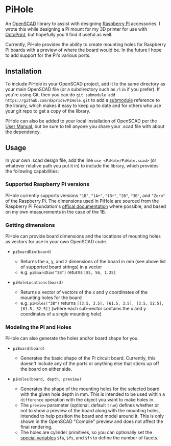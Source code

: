 # PiHole
An [OpenSCAD](http://www.openscad.org) library to assist with designing [Raspberry Pi](https://www.raspberrypi.org) accessories. I wrote this while designing a Pi mount for my 3D printer for use with [OctoPrint](http://octoprint.org), but hopefully you'll find it useful as well.

Currently, PiHole provides the ability to create mounting holes for Raspberry Pi boards with a preview of where the board would be. In the future I hope to add support for the Pi's various ports.

## Installation
To include PiHole in your OpenSCAD project, add it to the same directory as your main OpenSCAD file (or a subdirectory such as `/lib` if you prefer). If you're using Git, then you can do `git submodule add https://github.com/daprice/PiHole.git` to add a [submodule](http://www.git-scm.com/book/en/v2/Git-Tools-Submodules) reference to the library, which makes it easy to keep up to date and for others who use your git repo to get a copy of the library.

PiHole can also be added to your local installation of OpenSCAD per the [User Manual](https://en.wikibooks.org/wiki/OpenSCAD_User_Manual/Libraries), but be sure to tell anyone you share your .scad file with about the dependency.


## Usage
In your own .scad design file, add the line `use <PiHole/PiHole.scad>` (or whatever relative path you put it in) to include the library, which provides the following capabilities:

### Supported Raspberry Pi versions
PiHole currently supports versions `"1B"`, `"1A+"`, `"1B+"`, `"2B"`, `"3B"`, and `"Zero"` of the Raspberry Pi. The dimensions used in PiHole are sourced from the Raspberry Pi Foundation's [offical documentation](https://www.raspberrypi.org/documentation/hardware/raspberrypi/mechanical/) where possible, and based on my own measurements in the case of the 1B.

### Getting dimensions
PiHole can provide board dimensions and the locations of mounting holes as vectors for use in your own OpenSCAD code.

* `piBoardDim(board)`
	* Returns the x, y, and z dimensions of the board in mm (see above list of supported board strings) in a vector
	* e.g. `piBoardDim("3B")` returns `[85, 56, 1.25]`

* `piHoleLocations(board)`
	* Returns a vector of vectors of the x and y coordinates of the mounting holes for the board
	* e.g. `piHoles("3B")` returns `[[3.5, 3.5], [61.5, 3.5], [3.5, 52.5], [61.5, 52.5]]` (where each sub-vector contains the x and y coordinates of a single mounting hole)

### Modeling the Pi and Holes
PiHole can also generate the holes and/or board shape for you.

* `piBoard(board)`
	* Generates the basic shape of the Pi circuit board. Currently, this doesn't include any of the ports or anything else that sticks up off the board on either side.

* `piHoles(board, depth, preview)`
	* Generates the shape of the mounting holes for the selected board with the given hole depth in mm. This is intended to be used within a `difference` operation with the object you want to make holes in.
	* The `preview` parameter (optional, default `true`) defines whether or not to show a preview of the board along with the mounting holes, intended to help position the board and model around it. This is only shown in the OpenSCAD "Compile" preview and does not affect the final rendering.
	* The holes are cylinder primitives, so you can optionally set the [special variables](https://en.wikibooks.org/wiki/OpenSCAD_User_Manual/The_OpenSCAD_Language#Special_variables) `$fa`, `$fs`, and `$fn` to define the number of facets.
